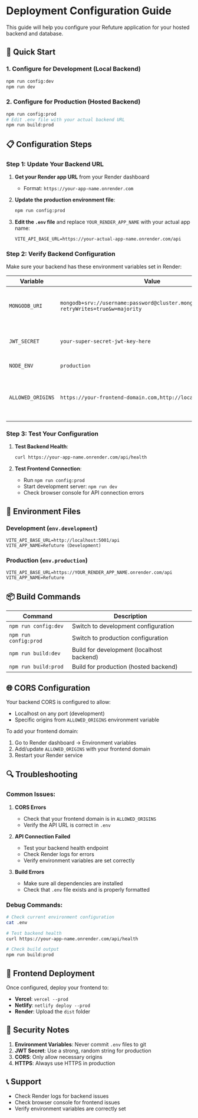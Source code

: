# Deployment Configuration Guide

This guide will help you configure your Refuture application for your hosted backend and database.

## 🚀 Quick Start

### 1. Configure for Development (Local Backend)
```bash
npm run config:dev
npm run dev
```

### 2. Configure for Production (Hosted Backend)
```bash
npm run config:prod
# Edit .env file with your actual backend URL
npm run build:prod
```

## 📋 Configuration Steps

### Step 1: Update Your Backend URL

1. **Get your Render app URL** from your Render dashboard
   - Format: `https://your-app-name.onrender.com`

2. **Update the production environment file**:
   ```bash
   npm run config:prod
   ```

3. **Edit the `.env` file** and replace `YOUR_RENDER_APP_NAME` with your actual app name:
   ```
   VITE_API_BASE_URL=https://your-actual-app-name.onrender.com/api
   ```

### Step 2: Verify Backend Configuration

Make sure your backend has these environment variables set in Render:

| Variable | Value | Description |
|----------|-------|-------------|
| `MONGODB_URI` | `mongodb+srv://username:password@cluster.mongodb.net/refuture?retryWrites=true&w=majority` | Your MongoDB Atlas connection string |
| `JWT_SECRET` | `your-super-secret-jwt-key-here` | A long, random string for JWT tokens |
| `NODE_ENV` | `production` | Environment setting |
| `ALLOWED_ORIGINS` | `https://your-frontend-domain.com,http://localhost:3000` | Comma-separated list of allowed CORS origins |

### Step 3: Test Your Configuration

1. **Test Backend Health**:
   ```bash
   curl https://your-app-name.onrender.com/api/health
   ```

2. **Test Frontend Connection**:
   - Run `npm run config:prod`
   - Start development server: `npm run dev`
   - Check browser console for API connection errors

## 🔧 Environment Files

### Development (`env.development`)
```
VITE_API_BASE_URL=http://localhost:5001/api
VITE_APP_NAME=Refuture (Development)
```

### Production (`env.production`)
```
VITE_API_BASE_URL=https://YOUR_RENDER_APP_NAME.onrender.com/api
VITE_APP_NAME=Refuture
```

## 📦 Build Commands

| Command | Description |
|---------|-------------|
| `npm run config:dev` | Switch to development configuration |
| `npm run config:prod` | Switch to production configuration |
| `npm run build:dev` | Build for development (localhost backend) |
| `npm run build:prod` | Build for production (hosted backend) |

## 🌐 CORS Configuration

Your backend CORS is configured to allow:
- Localhost on any port (development)
- Specific origins from `ALLOWED_ORIGINS` environment variable

To add your frontend domain:
1. Go to Render dashboard → Environment variables
2. Add/update `ALLOWED_ORIGINS` with your frontend domain
3. Restart your Render service

## 🔍 Troubleshooting

### Common Issues:

1. **CORS Errors**
   - Check that your frontend domain is in `ALLOWED_ORIGINS`
   - Verify the API URL is correct in `.env`

2. **API Connection Failed**
   - Test your backend health endpoint
   - Check Render logs for errors
   - Verify environment variables are set correctly

3. **Build Errors**
   - Make sure all dependencies are installed
   - Check that `.env` file exists and is properly formatted

### Debug Commands:

```bash
# Check current environment configuration
cat .env

# Test backend health
curl https://your-app-name.onrender.com/api/health

# Check build output
npm run build:prod
```

## 📱 Frontend Deployment

Once configured, deploy your frontend to:
- **Vercel**: `vercel --prod`
- **Netlify**: `netlify deploy --prod`
- **Render**: Upload the `dist` folder

## 🔐 Security Notes

1. **Environment Variables**: Never commit `.env` files to git
2. **JWT Secret**: Use a strong, random string for production
3. **CORS**: Only allow necessary origins
4. **HTTPS**: Always use HTTPS in production

## 📞 Support

- Check Render logs for backend issues
- Check browser console for frontend issues
- Verify environment variables are correctly set 